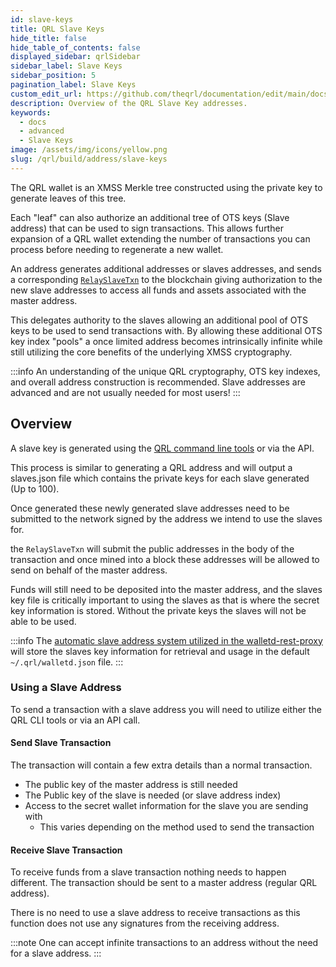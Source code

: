 ```yaml
---
id: slave-keys
title: QRL Slave Keys
hide_title: false
hide_table_of_contents: false
displayed_sidebar: qrlSidebar
sidebar_label: Slave Keys
sidebar_position: 5
pagination_label: Slave Keys
custom_edit_url: https://github.com/theqrl/documentation/edit/main/docs/Build/Address/slaves.md
description: Overview of the QRL Slave Key addresses.
keywords:
  - docs
  - advanced
  - Slave Keys
image: /assets/img/icons/yellow.png
slug: /qrl/build/address/slave-keys
---
```


The QRL wallet is an XMSS Merkle tree constructed using the private key to generate leaves of this tree. 

Each "leaf" can also authorize an additional tree of OTS keys (Slave address) that can be used to sign transactions. This allows further expansion of a QRL wallet extending the number of transactions you can process before needing to regenerate a new wallet.

An address generates additional addresses or slaves addresses, and sends a corresponding [`RelaySlaveTxn`](../../../qrl/api/wallet-api#relayslavetxn) to the blockchain giving authorization to the new slave addresses to access all funds and assets associated with the master address. 

This delegates authority to the slaves allowing an additional pool of OTS keys to be used to send transactions with. By allowing these additional OTS key index "pools" a once limited address becomes intrinsically infinite while still utilizing the core benefits of the underlying XMSS cryptography.

:::info
An understanding of the unique QRL cryptography, OTS key indexes, and overall address construction is recommended.
Slave addresses are advanced and are not usually needed for most users!
:::

## Overview

A slave key is generated using the [QRL command line tools](../../../qrl/use/node/node-cli/node-cli-slave-xmss) or via the API.

This process is similar to generating a QRL address and will output a slaves.json file which contains the private keys for each slave generated (Up to 100).

Once generated these newly generated slave addresses need to be submitted to the network signed by the address we intend to use the slaves for.

the `RelaySlaveTxn` will submit the public addresses in the body of the transaction and once mined into a block these addresses will be allowed to send on behalf of the master address.

Funds will still need to be deposited into the master address, and the slaves key file is critically important to using the slaves as that is where the secret key information is stored. Without the private keys the slaves will not be able to be used.

:::info
The [automatic slave address system utilized in the walletd-rest-proxy](../../../qrl/api/walletd-rest-proxy#automatic-slave-transactions) will store the slaves key information for retrieval and usage in the default `~/.qrl/walletd.json` file.
:::


### Using a Slave Address

To send a transaction with a slave address you will need to utilize either the QRL CLI tools or via an API call. 

#### Send Slave Transaction

The transaction will contain a few extra details than a normal transaction.

- The public key of the master address is still needed
- The Public key of the slave is needed (or slave address index)
- Access to the secret wallet information for the slave you are sending with
  - This varies depending on the method used to send the transaction

#### Receive Slave Transaction

To receive funds from a slave transaction nothing needs to happen different. The transaction should be sent to a master address (regular QRL address). 

There is no need to use a slave address to receive transactions as this function does not use any signatures from the receiving address. 

:::note
One can accept infinite transactions to an address without the need for a slave address.
:::